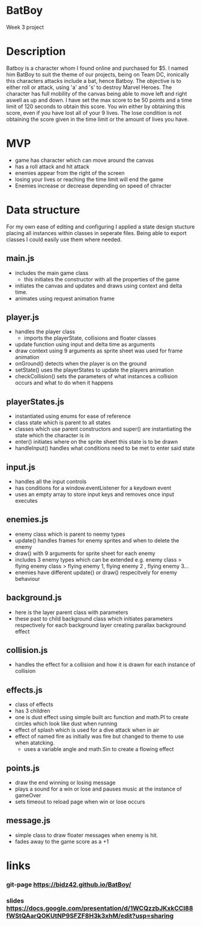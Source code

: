 # BatBoy

Week 3 project

# Description

Batboy is a character whom I found online and purchased for $5. I named him BatBoy to suit the theme of our projects, being on Team DC, ironically this characters attacks include a bat, hence Batboy. The objective is to either roll or attack, using 'a' and 's' to destroy Marvel Heroes. The character has full mobility of the canvas being able to move left and right aswell as up and down. I have set the max score to be 50 points and a time limit of 120 seconds to obtain this score. You win either by obtaining this score, even if you have lost all of your 9 lives. The lose condition is not obtaining the score given in the time limit or the amount of lives you have. 

# MVP 
- game has character which can move around the canvas
- has a roll attack and hit attack
- enemies appear from the right of the screen
- losing your lives or reaching the time limit will end the game
- Enemies increase or decrease depending on speed of chracter

# Data structure
For my own ease of editing and configuring I applied a state design stucture placing all instances within classes in seperate files. Being able to export classes I could easily use them where needed.

## main.js
- includes the main game class
  - this initiates the constructor with all the properties of the game 
- initiates the canvas and updates and draws using context and delta time.
- animates using request animation frame 

## player.js
- handles the player class
  - imports the playerState, collisions and floater classes
- update function using input and delta time as arguments
- draw context using 9 arguments as sprite sheet was used for frame animation
- onGround() detects when the player is on the ground 
- setState() uses the playerStates to update the players animation
- checkCollision() sets the parameters of what instances a collision occurs and what to do when it happens

## playerStates.js
- instantiated using enums for ease of reference
- class state which is parent to all states
- classes which use parent constructors and super() are instantiating the state which the character is in
- enter() initiates where on the sprite sheet this state is to be drawn
- handleInput() handles what conditions need to be met to enter said state

## input.js
- handles all the input controls
- has conditions for a window.eventListener for a keydown event 
- uses an empty array to store input keys and removes once input executes

## enemies.js
- enemy class which is parent to neemy types
- update() handles frames for enemy sprites and when to delete the enemy
- draw() with 9 arguments for sprite sheet for each enemy
- includes 3 enemy types which can be extended e.g. enemy class > flying enemy class > flying enemy 1, flying enemy 2 , flying enemy 3...
- enemies have different update() or draw() respecitvely for enemy behaviour

## background.js
- here is the layer parent class with parameters
- these past to child background class which initiates parameters respectively for each background layer creating parallax background effect

## collision.js
- handles the effect for a collision and how it is drawn for each instance of collision

## effects.js
- class of effects
- has 3 children 
- one is dust effect using simple built arc function and math.PI to create circles which look like dust when running
- effect of splash which is used for a dive attack when in air
- effect of named fire as initially was fire but changed to theme to use when atatcking.
  - uses a variable angle and math.Sin to create a flowing effect

## points.js
- draw the end winning or losing message
- plays a sound for a win or lose and pauses music at the instance of gameOver
- sets timeout to reload page when win or lose occurs

## message.js
- simple class to draw floater messages when enemy is hit.
- fades away to the game score as a +1

# links
### git-page https://bidz42.github.io/BatBoy/
### slides https://docs.google.com/presentation/d/1WCQzzbJKxkCCl88fWStQAarQOKUtNP9SFZF8H3k3xhM/edit?usp=sharing

